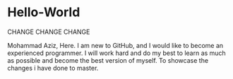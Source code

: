 # Hello-World
CHANGE CHANGE CHANGE

Mohammad Aziz, Here. I am new to GitHub, and I would like to become an experienced programmer. I will work hard and do my best to learn as much as possible and become the best version of myself. 
To showcase the changes i have done to master. 
